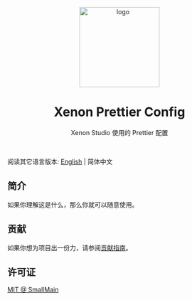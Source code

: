 <!-- 标志 -->
<p align="center">
  <a target="_blank" rel="noopener noreferrer">
    <img width="180" src="https://raw.githubusercontent.com/prettier/prettier-logo/master/images/prettier-icon-light.png" alt="logo">
  </a>
</p>
<!-- 名字 -->
<h1 align="center">Xenon Prettier Config</h1>
<!-- 描述 -->
<p align="center">Xenon Studio 使用的 Prettier 配置</p>
<br/>

阅读其它语言版本: [English](./README.md) | 简体中文

## 简介

如果你理解这是什么，那么你就可以随意使用。

## 贡献

如果你想为项目出一份力，请参阅[贡献指南](./CONTRIBUTING_zh-CN.md)。

## 许可证

[MIT @ SmallMain](../LICENSE)
